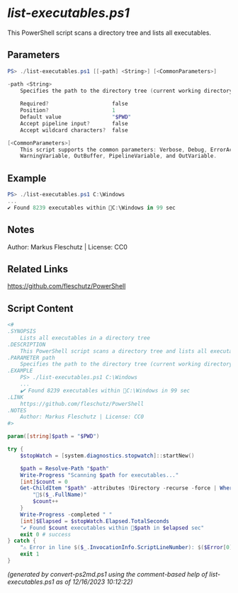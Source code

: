 *list-executables.ps1*
================

This PowerShell script scans a directory tree and lists all executables.

Parameters
----------
```powershell
PS> ./list-executables.ps1 [[-path] <String>] [<CommonParameters>]

-path <String>
    Specifies the path to the directory tree (current working directory by default)
    
    Required?                    false
    Position?                    1
    Default value                "$PWD"
    Accept pipeline input?       false
    Accept wildcard characters?  false

[<CommonParameters>]
    This script supports the common parameters: Verbose, Debug, ErrorAction, ErrorVariable, WarningAction, 
    WarningVariable, OutBuffer, PipelineVariable, and OutVariable.
```

Example
-------
```powershell
PS> ./list-executables.ps1 C:\Windows
...
✔️ Found 8239 executables within 📂C:\Windows in 99 sec

```

Notes
-----
Author: Markus Fleschutz | License: CC0

Related Links
-------------
https://github.com/fleschutz/PowerShell

Script Content
--------------
```powershell
<#
.SYNOPSIS
	Lists all executables in a directory tree
.DESCRIPTION
	This PowerShell script scans a directory tree and lists all executables.
.PARAMETER path
	Specifies the path to the directory tree (current working directory by default)
.EXAMPLE
	PS> ./list-executables.ps1 C:\Windows
	...
	✔️ Found 8239 executables within 📂C:\Windows in 99 sec
.LINK
	https://github.com/fleschutz/PowerShell
.NOTES
	Author: Markus Fleschutz | License: CC0
#>

param([string]$path = "$PWD")

try {
	$stopWatch = [system.diagnostics.stopwatch]::startNew()

	$path = Resolve-Path "$path"
	Write-Progress "Scanning $path for executables..."
	[int]$count = 0
	Get-ChildItem "$path" -attributes !Directory -recurse -force | Where-Object { $_.Name -like "*.exe" } | ForEach-Object {
		"📂$($_.FullName)"
		$count++
	}
	Write-Progress -completed " "
	[int]$Elapsed = $stopWatch.Elapsed.TotalSeconds
	"✔️ Found $count executables within 📂$path in $elapsed sec" 
	exit 0 # success
} catch {
	"⚠️ Error in line $($_.InvocationInfo.ScriptLineNumber): $($Error[0])"
	exit 1
}
```

*(generated by convert-ps2md.ps1 using the comment-based help of list-executables.ps1 as of 12/16/2023 10:12:22)*

